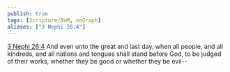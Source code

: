 ```yaml
---
publish: true
tags: [Scripture/BoM, noGraph]
aliases: ["3 Nephi 26:4"]
---
```

[3 Nephi 26:4](https://churchofjesuschrist.org/study/scriptures/bofm/3-ne/26?lang=eng&id=p4#p4) And even unto the great and last day, when all people, and all kindreds, and all nations and tongues shall stand before God, to be judged of their works, whether they be good or whether they be evil--
